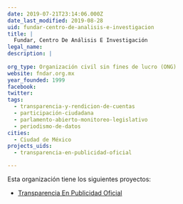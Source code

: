 ```yaml
---
date: 2019-07-21T23:14:06.000Z
date_last_modified: 2019-08-28
uid: fundar-centro-de-analisis-e-investigacion
title: |
  Fundar, Centro De Análisis E Investigación
legal_name: 
description: |
  
org_type: Organización civil sin fines de lucro (ONG)
website: fndar.org.mx
year_founded: 1999
facebook: 
twitter: 
tags:
  - transparencia-y-rendicion-de-cuentas
  - participación-ciudadana
  - parlamento-abierto-monitoreo-legislativo
  - periodismo-de-datos
cities: 
  - Ciudad de México
projects_uids:
  - transparencia-en-publicidad-oficial

---
```


Esta organización tiene los siguientes proyectos:

- [Transparencia En Publicidad Oficial](/proyectos/transparencia-en-publicidad-oficial)
